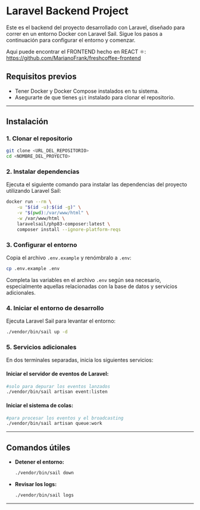 
# Laravel Backend Project

Este es el backend del proyecto desarrollado con Laravel, diseñado para correr en un entorno Docker con Laravel Sail. Sigue los pasos a continuación para configurar el entorno y comenzar.

Aqui puede encontrar el FRONTEND hecho en REACT ⚛️: https://github.com/MarianoFrank/freshcoffee-frontend

## Requisitos previos

- Tener Docker y Docker Compose instalados en tu sistema.
- Asegurarte de que tienes `git` instalado para clonar el repositorio.

---

## Instalación

### 1. Clonar el repositorio

```bash
git clone <URL_DEL_REPOSITORIO>
cd <NOMBRE_DEL_PROYECTO>
```

### 2. Instalar dependencias

Ejecuta el siguiente comando para instalar las dependencias del proyecto utilizando Laravel Sail:

```bash
docker run --rm \
    -u "$(id -u):$(id -g)" \
    -v "$(pwd):/var/www/html" \
    -w /var/www/html \
    laravelsail/php83-composer:latest \
    composer install --ignore-platform-reqs
```

### 3. Configurar el entorno

Copia el archivo `.env.example` y renómbralo a `.env`:

```bash
cp .env.example .env
```

Completa las variables en el archivo `.env` según sea necesario, especialmente aquellas relacionadas con la base de datos y servicios adicionales.

### 4. Iniciar el entorno de desarrollo

Ejecuta Laravel Sail para levantar el entorno:

```bash
./vendor/bin/sail up -d
```

### 5. Servicios adicionales

En dos terminales separadas, inicia los siguientes servicios:

#### Iniciar el servidor de eventos de Laravel:

```bash
#solo para depurar los eventos lanzados
./vendor/bin/sail artisan event:listen
```

#### Iniciar el sistema de colas:

```bash
#para procesar los eventos y el broadcasting
./vendor/bin/sail artisan queue:work
```

---

## Comandos útiles

- **Detener el entorno:**  
  ```bash
  ./vendor/bin/sail down
  ```

- **Revisar los logs:**  
  ```bash
  ./vendor/bin/sail logs
  ```

---
